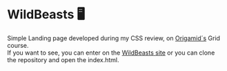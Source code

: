 # WildBeasts 🖥️


Simple Landing page developed during my CSS review, on [Origamid´s](https://www.origamid.com/) Grid course. <br/>
If you want to see, you can enter on the [WildBeasts site](https://www.origamid.com/projetos/wildbeast/) or you can clone the repository and open the index.html. 
